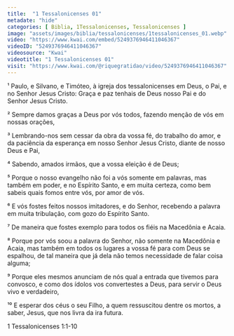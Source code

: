 ```yaml
---
title:  "1 Tessalonicenses 01"
metadate: "hide"
categories: [ Biblia, 1Tessalonicenses, Tessalonicenses ]
image: "assets/images/biblia/tessalonicenses/1tessalonicenses_01.webp"
video: "https://www.kwai.com/embed/5249376946411046367"
videoID: "5249376946411046367"
videosource: "Kwai"
videotitle: "1 Tessalonicenses 01"
visit: "https://www.kwai.com/@riquegratidao/video/5249376946411046367"
---
```



¹ Paulo, e Silvano, e Timóteo, à igreja dos tessalonicenses em Deus, o Pai, e no Senhor Jesus Cristo: Graça e paz tenhais de Deus nosso Pai e do Senhor Jesus Cristo.

² Sempre damos graças a Deus por vós todos, fazendo menção de vós em nossas orações,

³ Lembrando-nos sem cessar da obra da vossa fé, do trabalho do amor, e da paciência da esperança em nosso Senhor Jesus Cristo, diante de nosso Deus e Pai,

⁴ Sabendo, amados irmãos, que a vossa eleição é de Deus;

⁵ Porque o nosso evangelho não foi a vós somente em palavras, mas também em poder, e no Espírito Santo, e em muita certeza, como bem sabeis quais fomos entre vós, por amor de vós.

⁶ E vós fostes feitos nossos imitadores, e do Senhor, recebendo a palavra em muita tribulação, com gozo do Espírito Santo.

⁷ De maneira que fostes exemplo para todos os fiéis na Macedônia e Acaia.

⁸ Porque por vós soou a palavra do Senhor, não somente na Macedônia e Acaia, mas também em todos os lugares a vossa fé para com Deus se espalhou, de tal maneira que já dela não temos necessidade de falar coisa alguma;

⁹ Porque eles mesmos anunciam de nós qual a entrada que tivemos para convosco, e como dos ídolos vos convertestes a Deus, para servir o Deus vivo e verdadeiro,

¹⁰ E esperar dos céus o seu Filho, a quem ressuscitou dentre os mortos, a saber, Jesus, que nos livra da ira futura. 



1 Tessalonicenses 1:1-10


